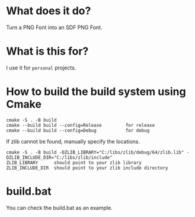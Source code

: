 # What does it do?
Turn a PNG Font into an SDF PNG Font.

# What is this for?
I use it for `personal` projects.

# How to build the build system using Cmake
```
cmake -S . -B build
cmake --build build --config=Release         for release
cmake --build build --config=Debug           for debug
```
If zlib cannot be found, manually specify the locations.
```
cmake -S . -B build -DZLIB_LIBRARY="C:/libs/zlib/debug/64/zlib.lib" -DZLIB_INCLUDE_DIR="C:/libs/zlib/include"
ZLIB_LIBRARY      should point to your zlib library
ZLIB_INCLUDE_DIR  should point to your zlib include directory
```

# build.bat
You can check the build.bat as an example.
